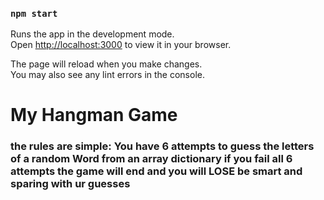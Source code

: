 ### `npm start`

Runs the app in the development mode.\
Open [http://localhost:3000](http://localhost:3000) to view it in your browser.

The page will reload when you make changes.\
You may also see any lint errors in the console.

# My Hangman Game
### the rules are simple: You have 6 attempts to guess the letters of a random Word from an array dictionary if you fail all 6 attempts the game will end and you will LOSE be smart and sparing with ur guesses